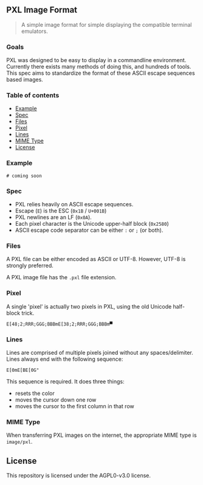 ## PXL Image Format

> A simple image format for simple displaying the compatible terminal emulators.

### Goals

PXL was designed to be easy to display in a commandline environment. 
Currently there exists many methods of doing this, and hundreds of
tools. This spec aims to standardize the format of these ASCII escape
sequences based images.


### Table of contents

- [Example](#user-content-example)
- [Spec](#user-content-spec)
- [Files](#user-content-files)
- [Pixel](#user-content-pixel)
- [Lines](#user-content-lines)
- [MIME Type](#user-content-mime-type)
- [License](#user-content-license)

### Example

```
# coming soon
```

### Spec

* PXL relies heavily on ASCII escape sequences.
* Escape (`E`) is the  ESC (`0x1B` / `U+001B`)
* PXL newlines are an LF (`0x0A`).
* Each pixel character is the Unicode upper-half block (`0x2580`)
* ASCII escape code separator can be either `:` or `;` (or both).

### Files

A PXL file can be either encoded as ASCII or UTF-8. However, UTF-8 
is strongly preferred.

A PXL image file has the `.pxl` file extension.


### Pixel

A single 'pixel' is actually two pixels in PXL, using the old 
Unicode half-block trick.

```
E[48;2;RRR;GGG;BBBmE[38;2;RRR;GGG;BBBm▀
```

### Lines

Lines are comprised of multiple pixels joined without any 
spaces/delimiter. Lines always end with the following sequence:
```
E[0mE[BE[0G"
```
This sequence is required. It does three things:
- resets the color
- moves the cursor down one row
- moves the cursor to the first column in that row

### MIME Type

When transferring PXL images on the internet, the appropriate MIME type is
`image/pxl`.

License
-------

This repository is licensed under the AGPL0-v3.0 license.
